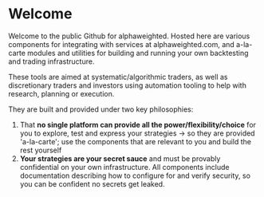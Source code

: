 # Welcome

Welcome to the public Github for alphaweighted.  Hosted here are various components for integrating with
services at alphaweighted.com, and a-la-carte modules and utilities for building and running your own
backtesting and trading infrastructure.

These tools are aimed at systematic/algorithmic traders, as well as discretionary traders and investors using
automation tooling to help with research, planning or execution.

They are built and provided under two key philosophies:

1. That **no single platform can provide all the power/flexibility/choice** for you to explore, test and express your strategies -> so they are provided 'a-la-carte'; use the components that are relevant to you and build the rest yourself
2. **Your strategies are your secret sauce** and must be provably confidential on your own infrastructure.  All components include documentation describing how to configure for and verify security, so you can be confident no secrets get leaked.



